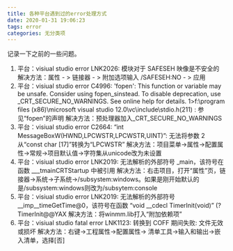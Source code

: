 ```yaml
---
title: 各种平台遇到过的error处理方式
date: 2020-01-31 19:06:23
tags: error
categories: 无分类项
---
```


记录一下之前的一些问题。

<!--more-->

1. 平台：visiual studio
   error LNK2026: 模块对于 SAFESEH 映像是不安全的 
   解决方法：属性 - > 链接器 - > 附加选项输入 /SAFESEH:NO - > 应用
2. 平台：visiual studio
   error C4996: 'fopen': This function or variable may be unsafe. Consider using fopen_sinstead. To disable deprecation, use _CRT_SECURE_NO_WARNINGS. See online help   for details.
   1>f:\program files (x86)\microsoft visual studio 12.0\vc\include\stdio.h(211) : 参见“fopen”的声明
   解决方法：预处理器加入_CRT_SECURE_NO_WARNINGS
3. 平台：visiual studio
   error C2664: “int MessageBoxW(HWND,LPCWSTR,LPCWSTR,UINT)”: 无法将参数 2 从“const char [17]”转换为“LPCWSTR” 
   解决方法：项目菜单->属性->配置属性->常规->项目默认值->字符集从unicode改为未设置
4. 平台：visiual studio
   error LNK2019: 无法解析的外部符号 _main，该符号在函数 ___tmainCRTStartup 中被引用
   解决方法：右击项目，打开“属性”页，链接器->系统->子系统->/subsystem:windows。如果是刚开始默认的是/subsystem:windows则改为/subsytem:console
5. 平台：visiual studio
   error LNK2019: 无法解析的外部符号 __imp__timeGetTime@0，该符号在函数 “void __cdecl TimerInit(void)” (?TimerInit@@YAX 
   解决方法：将winmm.lib打入“附加依赖项”
6. 平台：visiual studio
   fatal error LNK1123: 转换到 COFF 期间失败: 文件无效或损坏 
   解决方法：右键->工程属性->配置属性-> 清单工具->输入和输出->嵌入清单，选择[否]